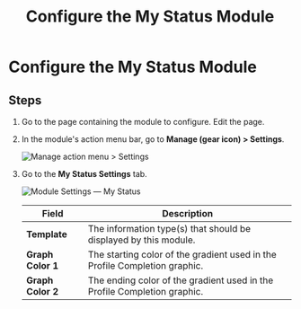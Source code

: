 ﻿---
uid: config-module-my-status
topic: config-module-my-status
locale: en
title: Configure the My Status Module
dnneditions: 
dnnversion: 09.02.00
parent-topic: module-my-status
related-topics: configure-module-on-page-pb-all
---

# Configure the My Status Module

## Steps

1.  Go to the page containing the module to configure. Edit the page.
2.  In the module's action menu bar, go to **Manage (gear icon) \> Settings**.
    
      
    
    ![Manage action menu > Settings](/images/scr-actionmenu-manage-settings.png)
    
      
    
3.  Go to the **My Status Settings** tab.
    
      
    
    ![Module Settings — My Status](/images/scr-modulesettings-MyStatus.png)
    
      
    
    |**Field**|**Description**|
    |---|---|
    |**Template**|The information type(s) that should be displayed by this module.|
    |**Graph Color 1**|The starting color of the gradient used in the Profile Completion graphic.|
    |**Graph Color 2**|The ending color of the gradient used in the Profile Completion graphic.|

